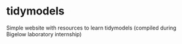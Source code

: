 # tidymodels
Simple website with resources to learn tidymodels (compiled during Bigelow laboratory internship)
